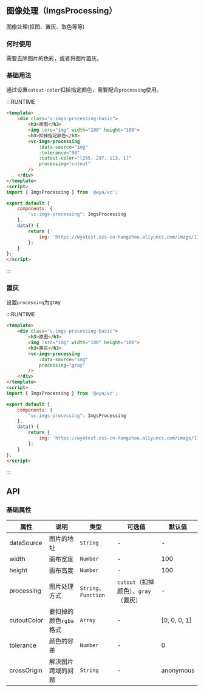 ## 图像处理（ImgsProcessing）
图像处理(抠图、置灰、取色等等)

### 何时使用
需要去除图片的色彩，或者将图片置灰。

### 基础用法
通过设置`cutout-color`扣掉指定颜色，需要配合`processing`使用。

:::RUNTIME
```html
<template>
	<div class="v-imgs-processing-basic">
		<h3>原图</h3>
		<img :src="img" width="100" height="100">
		<h3>扣掉指定颜色</h3>
		<vc-imgs-processing
			:data-source="img"
			:tolerance="90"
			:cutout-color="[255, 237, 113, 1]" 
			processing="cutout"
		/>
	</div>
</template>
<script>
import { ImgsProcessing } from '@wya/vc';

export default {
	components: {
		"vc-imgs-processing": ImgsProcessing
	},
	data() {
		return {
			img: 'https://wyatest.oss-cn-hangzhou.aliyuncs.com/image/172/20190812/112918/微信图片_20190624213255.jpg'
		};
	}
};
</script>
```
:::

### 置灰
设置`processing`为gray

:::RUNTIME
```html
<template>
	<div class="v-imgs-processing-basic">
		<h3>原图</h3>
		<img :src="img" width="100" height="100">
		<h3>置灰</h3>
		<vc-imgs-processing
			:data-source="img"
			processing="gray"
		/>
	</div>
</template>
<script>
import { ImgsProcessing } from '@wya/vc';

export default {
	components: {
		"vc-imgs-processing": ImgsProcessing
	},
	data() {
		return {
			img: 'https://wyatest.oss-cn-hangzhou.aliyuncs.com/image/172/20190812/112918/微信图片_20190624213255.jpg'
		};
	}
};
</script>
```
:::

## API

### 基础属性
属性 | 说明 | 类型 | 可选值 | 默认值
---|---|---|---|---
dataSource | 图片的地址 | `String` | - | -
width | 画布宽度 | `Number` | - | 100
height | 画布高度 | `Number` | - | 100
processing | 图片处理方式 | `String`、`Function` | `cutout`（扣掉颜色）、`gray`（置灰） | -
cutoutColor | 要扣掉的颜色`rgba`格式 | `Array` | - | [0, 0, 0, 1]
tolerance | 颜色的容差 | `Number` | - | 0
crossOrigin | 解决图片跨域的问题 | `String` | - | anonymous

